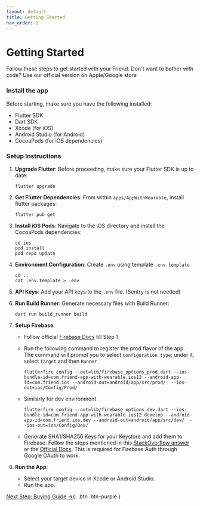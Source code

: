 ```yaml
---
layout: default
title: Getting Started
nav_order: 1
---
```


# Getting Started

Follow these steps to get started with your Friend. Don't want to bother with code? Use our official version on Apple/Google store

### Install the app

Before starting, make sure you have the following installed:

- Flutter SDK
- Dart SDK
- Xcode (for iOS)
- Android Studio (for Android)
- CocoaPods (for iOS dependencies)

### Setup Instructions

1. **Upgrade Flutter**:
   Before proceeding, make sure your Flutter SDK is up to date:
    ```
    flutter upgrade
    ```

2. **Get Flutter Dependencies**:
   From within `apps/AppWithWearable`, install flutter packages:
    ```
    flutter pub get
    ```

3. **Install iOS Pods**:
   Navigate to the iOS directory and install the CocoaPods dependencies:
    ```
    cd ios
    pod install
    pod repo update
    ```

4. **Environment Configuration**:
   Create `.env` using template `.env.template`
    ```
    cd ..
    cat .env.template > .env
    ```

5. **API Keys**:
   Add your API keys to the `.env` file. (Sentry is not needed)

6. **Run Build Runner**:
   Generate necessary files with Build Runner:
    ```
    dart run build_runner build
    ```

7. **Setup Firebase**:
   - Follow official [Firebase Docs](https://firebase.google.com/docs/flutter/setup) till Step 1
   - Run the following command to register the prod flavor of the app. The command will prompt you to select `configuration type`; under it, select `Target` and then `Runner`

      ```
      flutterfire config --out=lib/firebase_options_prod.dart --ios-bundle-id=com.friend-app-with-wearable.ios12 --android-app-id=com.friend.ios --android-out=android/app/src/prod/  --ios-out=ios/Config/Prod/
      ```
   - Similarly for dev environment

      ```
      flutterfire config --out=lib/firebase_options_dev.dart --ios-bundle-id=com.friend-app-with-wearable.ios12.develop --android-app-id=com.friend.ios.dev --android-out=android/app/src/dev/  --ios-out=ios/Config/Dev/
      ```
   - Generate SHA1/SHA256 Keys for your Keystore and add them to Firebase. Follow the steps mentioned in this [StackOverflow answer](https://stackoverflow.com/a/56091158) or the [Official Docs](https://support.google.com/firebase/answer/9137403?hl=en). This is required for Firebase Auth through Google OAuth to work.


8. **Run the App**:
    - Select your target device in Xcode or Android Studio.
    - Run the app.


[Next Step: Buying Guide →](/assembly/Buying_Guide/){: .btn .btn-purple }
